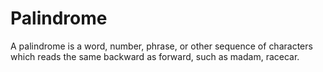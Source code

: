 # Palindrome
A palindrome is a word, number, phrase, or other sequence of characters which reads the same backward as forward, such as madam, racecar. 
